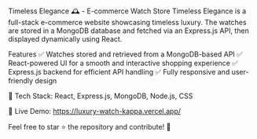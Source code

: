 Timeless Elegance 🕰️ - E-commerce Watch Store
Timeless Elegance is a full-stack e-commerce website showcasing timeless luxury. The watches are stored in a MongoDB database and fetched via an Express.js API, then displayed dynamically using React.

Features
✅ Watches stored and retrieved from a MongoDB-based API
✅ React-powered UI for a smooth and interactive shopping experience
✅ Express.js backend for efficient API handling
✅ Fully responsive and user-friendly design

🔗 Tech Stack:
React, Express.js, MongoDB, Node.js, CSS

🚀 Live Demo:
https://luxury-watch-kappa.vercel.app/

Feel free to star ⭐ the repository and contribute! 🚀
